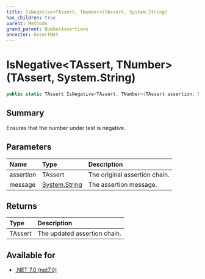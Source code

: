 ```yaml
---
title: IsNegative<TAssert, TNumber>(TAssert, System.String)
has_children: true
parent: Methods
grand_parent: NumberAssertions
ancestor: AssertNet
---
```

# IsNegative&lt;TAssert, TNumber&gt;(TAssert, System.String)

```csharp
public static TAssert IsNegative<TAssert, TNumber>(TAssert assertion, System.String message);
```

## Summary
Ensures that the number under test is negative.

## Parameters
| Name      | Type                                                                        | Description                   |
|:----------|:----------------------------------------------------------------------------|:------------------------------|
| assertion | TAssert                                                                     | The original assertion chain. |
| message   | [System.String](https://learn.microsoft.com/en-us/dotnet/api/system.string) | The assertion message.        |


## Returns
| Type    | Description                  |
|:--------|:-----------------------------|
| TAssert | The updated assertion chain. |

## Available for
- [.NET 7.0 (net7.0)](https://versionsof.net/core/7.0/)

